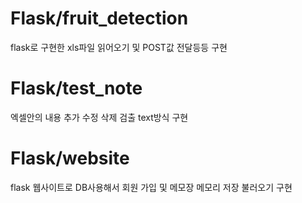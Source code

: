 # Flask/fruit_detection
flask로 구현한 xls파일 읽어오기 및 POST값 전달등등 구현

# Flask/test_note
엑셀안의 내용 추가 수정 삭제 검출 text방식 구현

# Flask/website
flask 웹사이트로 DB사용해서 회원 가입 및 메모장 메모리 저장 불러오기 구현
